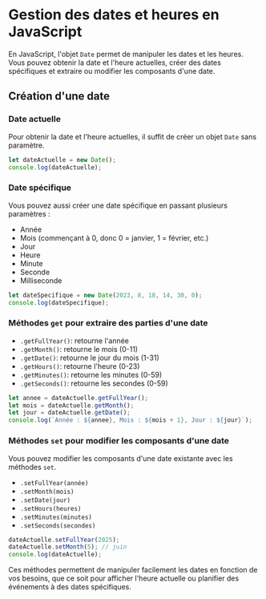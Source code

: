 # Gestion des dates et heures en JavaScript

En JavaScript, l'objet `Date` permet de manipuler les dates et les heures. Vous pouvez obtenir la date et l'heure actuelles, créer des dates spécifiques et extraire ou modifier les composants d'une date.

## Création d'une date

### Date actuelle
Pour obtenir la date et l'heure actuelles, il suffit de créer un objet `Date` sans paramètre.

```javascript
let dateActuelle = new Date();
console.log(dateActuelle);
```

### Date spécifique
Vous pouvez aussi créer une date spécifique en passant plusieurs paramètres :
- Année
- Mois (commençant à 0, donc 0 = janvier, 1 = février, etc.)
- Jour
- Heure
- Minute
- Seconde
- Milliseconde

```javascript
let dateSpecifique = new Date(2023, 8, 18, 14, 30, 0);
console.log(dateSpecifique);
```

### Méthodes `get` pour extraire des parties d'une date

- `.getFullYear()`: retourne l'année
- `.getMonth()`: retourne le mois (0-11)
- `.getDate()`: retourne le jour du mois (1-31)
- `.getHours()`: retourne l'heure (0-23)
- `.getMinutes()`: retourne les minutes (0-59)
- `.getSeconds()`: retourne les secondes (0-59)

```javascript
let annee = dateActuelle.getFullYear();
let mois = dateActuelle.getMonth();
let jour = dateActuelle.getDate();
console.log(`Année : ${annee}, Mois : ${mois + 1}, Jour : ${jour}`);
```

### Méthodes `set` pour modifier les composants d'une date

Vous pouvez modifier les composants d'une date existante avec les méthodes `set`.

- `.setFullYear(année)`
- `.setMonth(mois)`
- `.setDate(jour)`
- `.setHours(heures)`
- `.setMinutes(minutes)`
- `.setSeconds(secondes)`

```javascript
dateActuelle.setFullYear(2025);
dateActuelle.setMonth(5); // juin
console.log(dateActuelle);
```

Ces méthodes permettent de manipuler facilement les dates en fonction de vos besoins, que ce soit pour afficher l'heure actuelle ou planifier des événements à des dates spécifiques.
